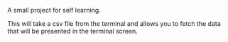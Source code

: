 A small project for self learning. 

This will take a csv file from the terminal and allows you to fetch the data that will be presented in the terminal screen.
